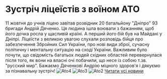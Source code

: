 # Зустріч ліцеїстів з воїном АТО
11 жовтня до учнів ліцею завітав розвідник 20 батальйону "Дніпро" 93 бригади Андрій Дяченко. Ця людина ішла воювати з бажанням, щоб його дочка росла у щасливій країні. А перший його бій був на Майдані у Дніпрі. Ліцеїсти з великою увагою слухали розповідь бійця про забезпечення Збройних Сил України, про нові види зброї, сучасну політичну і ментальну ситуацію на сході України. Важливим було почути, що свідомість багатьох людей східних областей перевернулася після того, як вони на власні очі побачили, що несе із собою т.зв. "русский мир".
Бажаємо Дяченкові Андрію міцного здоров'я і дякуємо за пізнавальну зустріч!
![Ato4](/images/зустріч-ліцеїстів-з-воїном-ато/ato4_500x375.jpg)
![Ato3](/images/зустріч-ліцеїстів-з-воїном-ато/ato3_500x375.jpg)
![Ato2](/images/зустріч-ліцеїстів-з-воїном-ато/ato2_500x375.jpg)
[Читати усі новини](/news)

